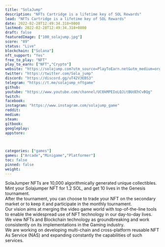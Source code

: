 ```yaml
---
title: "SolaJump"
description: "NFTs Cartridge is a lifetime key of SOL Rewards"
lead: "NFTs Cartridge is a lifetime key of SOL Rewards"
date: 2022-02-28T12:49:34.318+0800
lastmod: 2022-02-28T12:49:34.318+0800
draft: false
featuredImage: ["100_solajump.jpg"]
score: "89"
status: "Live"
blockchain: ["Solana"]
nft_support: "Yes"
free_to_play: "NFT"
play_to_earn: ["NFT","Crypto"]
website: "https://solajump.com?utm_source=PlayToEarn.net&utm_medium=organic&utm_campaign=gamepage"
twitter: "https://twitter.com/Sola_jump"
discord: "https://discord.gg/uT42V3EBS3"
telegram: "https://t.me/solajump_nftgame"
github: 
youtube: "https://www.youtube.com/channel/UC0kMPEIoLQJitBUdEhCvBQg"
twitch: 
facebook: 
instagram: "https://www.instagram.com/solajump_game"
reddit: 
medium: 
steam: 
gitbook: 
googleplay: 
appstore: 

  
    
categories: ["games"]
games: ["Arcade","Minigame","Platformer"]
toc: false
pinned: false
weight: 
---
```

SolaJumper NFTs are 10,000 algorithmically generated unique collectibles. Mint your Solajumper NFT for 1.2 SOL, and get 10 lives in the Genesis tournament.<br> After the tournament, you can choose to trade your NFT on the secondary market or to keep it and participate in the monthly tournament.<br> Our vision aims at merging the video game world with top-of-the-line tools to enable the widespread use of NFT technology in our day-to-day lives. We view NFTs and Blockchain technology as groundbreaking and work consistently on its implementations in the Gaming industry.<br> We are working on developing multi-chain and cross-platform reusable NFT As Service (NAS) and expanding constantly the capabilities of such services.